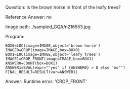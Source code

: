 Question: Is the brown horse in front of the leafy trees?

Reference Answer: no

Image path: ./sampled_GQA/n216553.jpg

Program:

```
BOX0=LOC(image=IMAGE,object='brown horse')
IMAGE0=CROP(image=IMAGE,box=BOX0)
BOX1=LOC(image=IMAGE,object='leafy trees')
IMAGE1=CROP_FRONT(image=IMAGE,box=BOX1)
ANSWER0=COUNT(box=BOX1)
ANSWER1=EVAL(expr="'yes' if {ANSWER0} > 0 else 'no'")
FINAL_RESULT=RESULT(var=ANSWER1)
```
Answer: Runtime error: 'CROP_FRONT'

